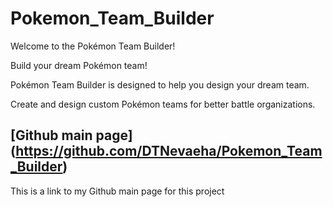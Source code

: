 # Pokemon_Team_Builder

Welcome to the Pokémon Team Builder!

Build your dream Pokémon team!

Pokémon Team Builder is designed to help you design your dream team.

Create and design custom Pokémon teams for better battle organizations.

## [Github main page] (https://github.com/DTNevaeha/Pokemon_Team_Builder)
This is a link to my Github main page for this project
